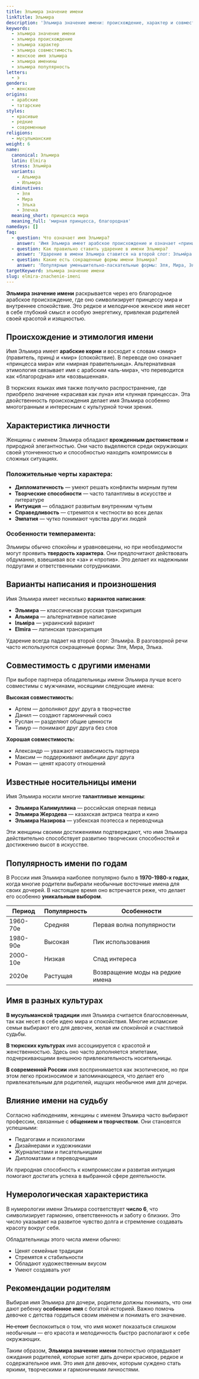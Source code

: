 ```yaml
---
title: Эльмира значение имени
linkTitle: Эльмира
description: 'Эльмира значение имени: происхождение, характер и совместимость. Узнайте все о красивом женском имени Эльмира, его истории и особенностях.'
keywords:
  - эльмира значение имени
  - эльмира происхождение
  - эльмира характер
  - эльмира совместимость
  - женское имя эльмира
  - эльмира именины
  - эльмира популярность
letters:
  - э
genders:
  - женские
origins:
  - арабские
  - татарские
styles:
  - красивые
  - редкие
  - современные
religions:
  - мусульманские
weight: 6
name:
  canonical: Эльмира
  latin: Elmira
  stress: Эльми́ра
  variants:
    - Альмира
    - Ильмира
  diminutives:
    - Эля
    - Мира
    - Элька
    - Элечка
  meaning_short: принцесса мира
  meaning_full: 'мирная принцесса, благородная'
namedays: []
faq:
  - question: Что означает имя Эльмира?
    answer: 'Имя Эльмира имеет арабское происхождение и означает «принцесса мира», «мирная принцесса» или «благородная». Это красивое женское имя символизирует спокойствие, достоинство и королевскую грацию.'
  - question: Как правильно ставить ударение в имени Эльмира?
    answer: 'Ударение в имени Эльмира ставится на второй слог: Эльми́ра. Это классическое произношение, принятое в русском языке.'
  - question: Какие есть сокращенные формы имени Эльмира?
    answer: 'Популярные уменьшительно-ласкательные формы: Эля, Мира, Элька, Элечка. Каждая форма подчеркивает разные грани личности обладательницы имени.'
targetKeyword: эльмира значение имени
slug: elmira-znachenie-imeni
---
```


**Эльмира значение имени** раскрывается через его благородное арабское происхождение, где оно символизирует принцессу мира и внутреннее спокойствие. Это редкое и мелодичное женское имя несет в себе глубокий смысл и особую энергетику, привлекая родителей своей красотой и изящностью.

## Происхождение и этимология имени

Имя Эльмира имеет **арабские корни** и восходит к словам «эмир» (правитель, принц) и «мир» (спокойствие). В переводе оно означает «принцесса мира» или «мирная правительница». Альтернативная этимология связывает имя с арабским «аль-мира», что переводится как «благородная» или «возвышенная».

В тюркских языках имя также получило распространение, где приобрело значение «красивая как луна» или «лунная принцесса». Эта двойственность происхождения делает имя Эльмира особенно многогранным и интересным с культурной точки зрения.

## Характеристика личности

Женщины с именем Эльмира обладают **врожденным достоинством** и природной элегантностью. Они часто выделяются среди окружающих своей утонченностью и способностью находить компромиссы в сложных ситуациях.

### Положительные черты характера:

- **Дипломатичность** — умеют решать конфликты мирным путем
- **Творческие способности** — часто талантливы в искусстве и литературе  
- **Интуиция** — обладают развитым внутренним чутьем
- **Справедливость** — стремятся к честности во всех делах
- **Эмпатия** — чутко понимают чувства других людей

### Особенности темперамента:

Эльмиры обычно спокойны и уравновешены, но при необходимости могут проявить **твердость характера**. Они предпочитают действовать обдуманно, взвешивая все «за» и «против». Это делает их надежными подругами и ответственными сотрудниками.

## Варианты написания и произношения

Имя Эльмира имеет несколько **вариантов написания**:

- **Эльмира** — классическая русская транскрипция
- **Альмира** — альтернативное написание
- **Ільміра** — украинский вариант
- **Elmira** — латинская транскрипция

Ударение всегда падает на второй слог: Эльми́ра. В разговорной речи часто используются сокращенные формы: Эля, Мира, Элька.

## Совместимость с другими именами

При выборе партнера обладательницы имени Эльмира лучше всего совместимы с мужчинами, носящими следующие имена:

**Высокая совместимость:**
- Артем — дополняют друг друга в творчестве
- Данил — создают гармоничный союз
- Руслан — разделяют общие ценности
- Тимур — понимают друг друга без слов

**Хорошая совместимость:**
- Александр — уважают независимость партнера
- Максим — поддерживают амбиции друг друга
- Роман — ценят красоту отношений

## Известные носительницы имени

Имя Эльмира носили многие **талантливые женщины**:

- **Эльмира Калимуллина** — российская оперная певица
- **Эльмира Жерздева** — казахская актриса театра и кино
- **Эльмира Назирова** — узбекская поэтесса и переводчица

Эти женщины своими достижениями подтверждают, что имя Эльмира действительно способствует развитию творческих способностей и достижению высот в искусстве.

## Популярность имени по годам

В России имя Эльмира наиболее популярно было в **1970-1980-х годах**, когда многие родители выбирали необычные восточные имена для своих дочерей. В настоящее время оно встречается реже, что делает его особенно **уникальным выбором**.

| Период | Популярность | Особенности |
|--------|--------------|-------------|
| 1960-70е | Средняя | Первая волна популярности |
| 1980-90е | Высокая | Пик использования |
| 2000-10е | Низкая | Спад интереса |
| 2020е | Растущая | Возвращение моды на редкие имена |

## Имя в разных культурах

**В мусульманской традиции** имя Эльмира считается благословенным, так как несет в себе идею мира и спокойствия. Многие исламские семьи выбирают его для девочек, желая им спокойной и счастливой судьбы.

**В тюркских культурах** имя ассоциируется с красотой и женственностью. Здесь оно часто дополняется эпитетами, подчеркивающими внешнюю привлекательность носительницы.

**В современной России** имя воспринимается как экзотическое, но при этом легко произносимое и запоминающееся, что делает его привлекательным для родителей, ищущих необычное имя для дочери.

## Влияние имени на судьбу

Согласно наблюдениям, женщины с именем Эльмира часто выбирают профессии, связанные с **общением и творчеством**. Они становятся успешными:

- Педагогами и психологами
- Дизайнерами и художниками  
- Журналистами и писательницами
- Дипломатами и переводчицами

Их природная способность к компромиссам и развитая интуиция помогают достигать успеха в выбранной сфере деятельности.

## Нумерологическая характеристика

В нумерологии имени Эльмира соответствует **число 6**, что символизирует гармонию, ответственность и заботу о близких. Это число указывает на развитое чувство долга и стремление создавать красоту вокруг себя.

Обладательницы этого числа имени обычно:
- Ценят семейные традиции
- Стремятся к стабильности
- Обладают художественным вкусом
- Умеют создавать уют

## Рекомендации родителям

Выбирая имя Эльмира для дочери, родители должны понимать, что они дают ребенку **особенное имя** с богатой историей. Важно помочь девочке с детства гордиться своим именем и понимать его значение.

~~Не стоит~~ беспокоиться о том, что имя может показаться слишком необычным — его красота и мелодичность быстро располагают к себе окружающих.

Таким образом, **Эльмира значение имени** полностью оправдывает ожидания родителей, которые хотят дать дочери красивое, редкое и содержательное имя. Это имя для девочек, которым суждено стать яркими, творческими и гармоничными личностями.
